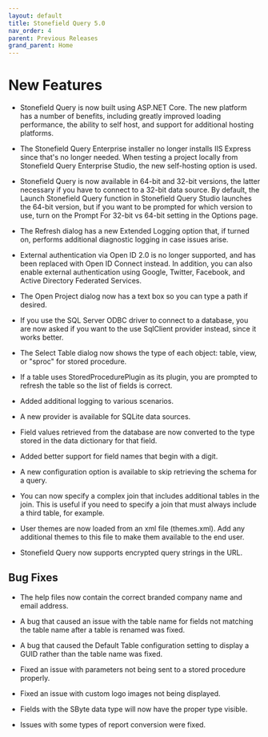 ```yaml
---
layout: default
title: Stonefield Query 5.0
nav_order: 4
parent: Previous Releases
grand_parent: Home
---
```


# New Features

* Stonefield Query is now built using ASP.NET Core. The new platform has a number of benefits, including greatly improved loading performance, the ability to self host, and support for additional hosting platforms.

* The Stonefield Query Enterprise installer no longer installs IIS Express since that's no longer needed. When testing a project locally from Stonefield Query Enterprise Studio, the new self-hosting option is used.

* Stonefield Query is now available in 64-bit and 32-bit versions, the latter necessary if you have to connect to a 32-bit data source. By default, the Launch Stonefield Query function in Stonefield Query Studio launches the 64-bit version, but if you want to be prompted for which version to use, turn on the Prompt For 32-bit vs 64-bit setting in the Options page.

* The Refresh dialog has a new Extended Logging option that, if turned on, performs additional diagnostic logging in case issues arise.

* External authentication via Open ID 2.0 is no longer supported, and has been replaced with Open ID Connect instead. In addition, you can also enable external authentication using Google, Twitter, Facebook, and Active Directory Federated Services.

* The Open Project dialog now has a text box so you can type a path if desired.

* If you use the SQL Server ODBC driver to connect to a database, you are now asked if you want to the use SqlClient provider instead, since it works better.

* The Select Table dialog now shows the type of each object: table, view, or "sproc" for stored procedure.

* If a table uses StoredProcedurePlugin as its plugin, you are prompted to refresh the table so the list of fields is correct.

* Added additional logging to various scenarios. 

* A new provider is available for SQLite data sources.

* Field values retrieved from the database are now converted to the type stored in the data dictionary for that field.

* Added better support for field names that begin with a digit.

* A new configuration option is available to skip retrieving the schema for a query.

* You can now specify a complex join that includes additional tables in the join. This is useful if you need to specify a join that must always include a third table, for example.

* User themes are now loaded from an xml file (themes.xml). Add any additional themes to this file to make them available to the end user.

* Stonefield Query now supports encrypted query strings in the URL.

## Bug Fixes

* The help files now contain the correct branded company name and email address.

* A bug that caused an issue with the table name for fields not matching the table name after a table is renamed was fixed.

* A bug that caused the Default Table configuration setting to display a GUID rather than the table name was fixed.

* Fixed an issue with parameters not being sent to a stored procedure properly.

* Fixed an issue with custom logo images not being displayed. 

* Fields with the SByte data type will now have the proper type visible.

* Issues with some types of report conversion were fixed.